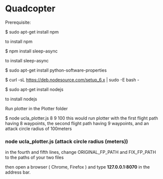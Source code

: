 # Quadcopter

Prerequisite:

$ sudo apt-get install npm

to install npm

$ npm install sleep-async

to install sleep-async

$ sudo apt-get install python-software-properties

$ curl -sL https://deb.nodesource.com/setup_6.x | sudo -E bash -

$ sudo apt-get install nodejs

to install nodejs

Run plotter in the Plotter folder

$ node ucla_plotter.js 8 9 100 
this would run plotter with the first flight path having 8 waypoints,
the second flight path having 9 waypoints,
and an attack circle radius of 100meters

### node ucla_plotter.js (attack circle radius (meters)) 

in the fourth and fifth lines, change ORIGINAL_FP_PATH and FIX_FP_PATH to the paths of your two files

then open a browser ( Chrome, Firefox ) and type **127.0.0.1:8070** in the address bar.
